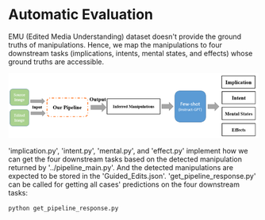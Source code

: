 # Automatic Evaluation

EMU (Edited Media Understanding) dataset doesn't provide the ground truths of manipulations. Hence, we map the manipulations to four downstream tasks (implications, intents, mental states, and effects) whose ground truths are accessible.

![image](https://github.com/GZ-Li/Dissertation-Human-centric-Visual-Manipulation-Understanding-via-LLM/blob/main/Eval/Automatic%20Evaluation.png)

'implication.py', 'intent.py', 'mental.py', and 'effect.py' implement how we can get the four downstream tasks based on the detected manipulation returned by '../pipeline_main.py'. And the detected manipulations are expected to be stored in the 'Guided_Edits.json'. 'get_pipeline_response.py' can be called for getting all cases' predictions on the four downstream tasks:

```bash
python get_pipeline_response.py
```
